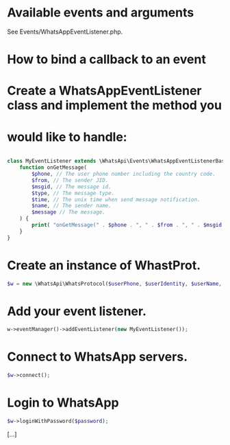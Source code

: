 Available events and arguments
==============================
See Events/WhatsAppEventListener.php.

How to bind a callback to an event
==================================

# Create a WhatsAppEventListener class and implement the method you
#  would like to handle:
```php

class MyEventListener extends \WhatsApi\Events\WhatsAppEventListenerBase {
    function onGetMessage(
        $phone, // The user phone number including the country code.
        $from, // The sender JID.
        $msgid, // The message id.
        $type, // The message type.
        $time, // The unix time when send message notification.
        $name, // The sender name.
        $message // The message.
    ) {
        print( "onGetMessage(" . $phone . ", " . $from . ", " . $msgid . ", " . $type . ", " . $time . ", " . $name . ", " . $message . ")\n" );
    }
}
```
# Create an instance of WhastProt.
```php
$w = new \WhatsApi\WhatsProtocol($userPhone, $userIdentity, $userName, $debug);
```
# Add your event listener.
```php
w->eventManager()->addEventListener(new MyEventListener());
```
# Connect to WhatsApp servers.
```php
$w->connect();
```
# Login to WhatsApp
```php
$w->loginWithPassword($password);
```
[...]
